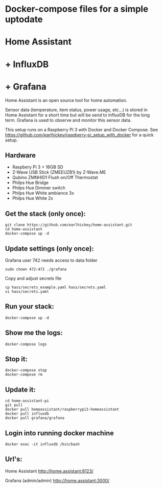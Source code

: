 # Docker-compose files for a simple uptodate
# Home Assistant
# + InfluxDB
# + Grafana

Home Assistant is an open source tool for home automation.

Sensor data (temperature, item status, power usage, etc...) is stored in Home Assistant for a short time but will be send to InfluxDB for the long term. Grafana is used to observe and monitor this sensor data.

This setup runs on a Raspberry Pi 3 with Docker and Docker Compose. See https://github.com/earlhickey/raspberry-pi_setup_with_docker for a quick setup.

## Hardware

* Raspbery Pi 3 + 16GB SD
* Z-Wave USB Stick (ZMEEUZB1) by Z-Wave.ME
* Qubino ZMNHID1 Flush on/Off Thermostat
* Philps Hue Bridge
* Philps Hue Dimmer switch
* Philps Hue White ambiance 3x
* Philps Hue White 2x

## Get the stack (only once):

```
git clone https://github.com/earlhickey/home-assistant.git
cd home-assistant
docker-compose up -d
```

## Update settings (only once):

Grafana user 742 needs access to data folder
```
sudo chown 472:472 ./grafana
```

Copy and adjust secrets file
```
cp hass/secrets_example.yaml hass/secrets.yaml
vi hass/secrets.yaml
```

## Run your stack:

```
docker-compose up -d

```

## Show me the logs:

```
docker-compose logs
```

## Stop it:

```
docker-compose stop
docker-compose rm
```

## Update it:

```
cd home-assistant-pi
git pull
docker pull homeassistant/raspberrypi3-homeassistant
docker pull influxdb
docker pull grafana/grafana
```

## Login into running docker machine
```
docker exec -it influxdb /bin/bash
```

## Url's:

Home Assistant
http://home.assistant:8123/

Grafana (admin/admin)
http://home.assistant:3000/
```
